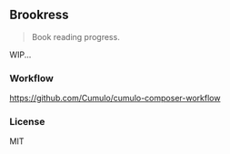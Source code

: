 
Brookress
------

> Book reading progress.

WIP...

### Workflow

https://github.com/Cumulo/cumulo-composer-workflow

### License

MIT
